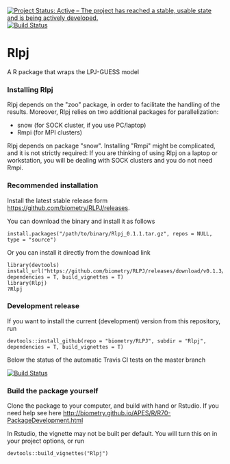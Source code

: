 [![Project Status: Active – The project has reached a stable, usable state and is being actively developed.](http://www.repostatus.org/badges/latest/active.svg)](http://www.repostatus.org/#active)
[![Build Status](https://travis-ci.org/biometry/RLPJ.svg?branch=master)](https://travis-ci.org/biometry/RLPJ)

# Rlpj

A R package that wraps the LPJ-GUESS model

### Installing Rlpj

Rlpj depends on the "zoo" package, in order to facilitate the handling of the results. Moreover, Rlpj relies on two additional packages for parallelization:

- snow (for SOCK cluster, if you use PC/laptop)
- Rmpi (for MPI clusters)

Rlpj depends on package "snow". Installing "Rmpi" might be complicated, and it is not strictly required: If you are thinking of using Rlpj on a laptop or workstation, you will be dealing with SOCK clusters and you do not need Rmpi.


### Recommended installation

Install the latest stable release form https://github.com/biometry/RLPJ/releases.

You can download the binary and install it as follows

```{r}
install.packages("/path/to/binary/Rlpj_0.1.1.tar.gz", repos = NULL, type = "source")
```
Or you can install it directly from the download link

```{r}
library(devtools)
install_url("https://github.com/biometry/RLPJ/releases/download/v0.1.3/Rlpj_0.1.3.tar.gz", 
dependencies = T, build_vignettes = T)
library(Rlpj)
?Rlpj
```

### Development release 

If you want to install the current (development) version from this repository, run

```{r}
devtools::install_github(repo = "biometry/RLPJ", subdir = "Rlpj", 
dependencies = T, build_vignettes = T)
```
Below the status of the automatic Travis CI tests on the master branch 

[![Build Status](https://travis-ci.org/biometry/RLPJ.svg?branch=master)](https://travis-ci.org/biometry/RLPJ)


### Build the package yourself 

Clone the package to your computer, and build with hand or Rstudio. If you need help see here http://biometry.github.io/APES/R/R70-PackageDevelopment.html


In Rstudio, the vignette may not be built per default. You will turn this on in your project options, or run 

```{r}
devtools::build_vignettes("Rlpj")
```
